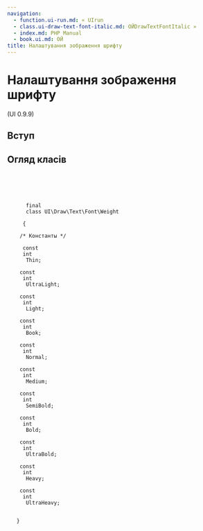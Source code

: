 ```yaml
---
navigation:
  - function.ui-run.md: « UIrun
  - class.ui-draw-text-font-italic.md: ОЙDrawTextFontItalic »
  - index.md: PHP Manual
  - book.ui.md: ОЙ
title: Налаштування зображення шрифту
---
```

# Налаштування зображення шрифту

(UI 0.9.9)

## Вступ

## Огляд класів

```synopsis



    
     
      final
      class UI\Draw\Text\Font\Weight
     
     {

    /* Константы */
    
     const
     int
      Thin;

    const
     int
      UltraLight;

    const
     int
      Light;

    const
     int
      Book;

    const
     int
      Normal;

    const
     int
      Medium;

    const
     int
      SemiBold;

    const
     int
      Bold;

    const
     int
      UltraBold;

    const
     int
      Heavy;

    const
     int
      UltraHeavy;


   }
```
